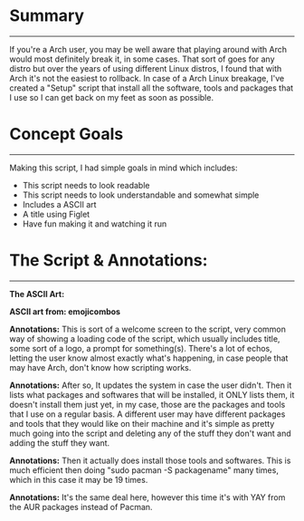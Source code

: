 # Summary
---
If you're a Arch user, you may be well aware that playing around with Arch would most definitely break it, in some cases. That sort of goes for any distro but over the years of using different Linux distros, I found that with Arch it's not the easiest to rollback. In case of a Arch Linux breakage, I've created a "Setup" script that install all the software, tools and packages that I use so I can get back on my feet as soon as possible. 

# Concept Goals 
---
Making this script, I had simple goals in mind which includes:
- This script needs to look readable 
- This script needs to look understandable and somewhat simple
- Includes a ASCII art
- A title using Figlet
- Have fun making it and watching it run


# **The Script & Annotations:**
----
**The ASCII Art:**





**ASCII art from: emojicombos**









**Annotations:** This is sort of a welcome screen to the script, very common way of showing a loading code of the script,  which usually includes title, some sort of a logo, a prompt for something(s). There's a lot of echos, letting the user know almost exactly what's happening, in case people that may have Arch, don't know how scripting works. 





**Annotations:** After so, It updates the system in case the user didn't. Then it lists what packages and softwares that will be installed, it ONLY lists them, it doesn't install them just yet, in my case, those are the packages and tools that I use on a regular basis. A different user may have different packages and tools that they would like on their machine and it's simple as pretty much going into the script and deleting any of the stuff they don't want and adding the stuff they want.





**Annotations:** Then it actually does install those tools and softwares. This is much efficient then doing "sudo pacman -S packagename" many times, which in this case it may be 19 times.








**Annotations:** It's the same deal here, however this time it's with YAY from the AUR packages instead of Pacman. 


